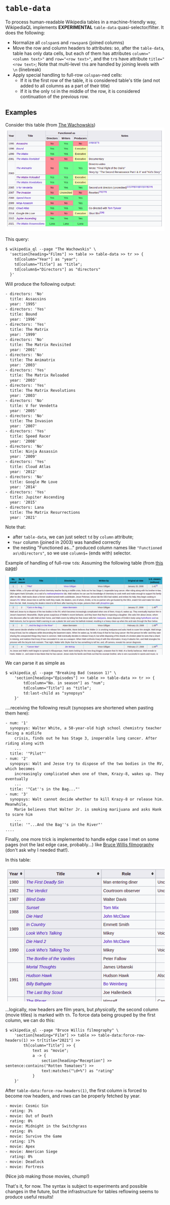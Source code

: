 # `table-data`

To process human-readable Wikipedia tables in a machine-friendly way, WikipediaQL implements **EXPERIMENTAL** `table-data` quasi-selector/filter. It does the following:

* Normalize all `colspan`s and `rowspan`s (joined columns)
* Move the row and column headers to attributes: so, after the `table-data`, table has only data cells, but each of them has attributes `column="<column text>"` and `row="<row text>"`, and the `tr`s have attribute `title="<row text>`; Note that multi-level `th`s are handled by joining levels with `\n` (linebreak)
* Apply special handling to full-row `colspan`-ned cells:
  * If it is the first row of the table, it is considered table's title (and not added to all columns as a part of their title)
  * If it is the only `td` in the middle of the row, it is considered continuation of the previous row.

## Examples

Consider this table (from [The Wachowskis](https://en.wikipedia.org/wiki/The_Wachowskis#Films))
![](./image00.png)

This query:

```
$ wikipedia_ql --page "The Wachowskis" \
  'section[heading="Films"] >> table >> table-data >> tr >> {
    td[column="Year"] as "year";
    td[column="Title"] as "title";
    td[column$="Directors"] as "directors"
  }'
```

Will produce the following output:
```
- directors: 'No'
  title: Assassins
  year: '1995'
- directors: 'Yes'
  title: Bound
  year: '1996'
- directors: 'Yes'
  title: The Matrix
  year: '1999'
- directors: 'No'
  title: The Matrix Revisited
  year: '2001'
- directors: 'No'
  title: The Animatrix
  year: '2003'
- directors: 'Yes'
  title: The Matrix Reloaded
  year: '2003'
- directors: 'Yes'
  title: The Matrix Revolutions
  year: '2003'
- directors: 'No'
  title: V for Vendetta
  year: '2005'
- directors: 'No'
  title: The Invasion
  year: '2007'
- directors: 'Yes'
  title: Speed Racer
  year: '2008'
- directors: 'No'
  title: Ninja Assassin
  year: '2009'
- directors: 'Yes'
  title: Cloud Atlas
  year: '2012'
- directors: 'No'
  title: Google Me Love
  year: '2014'
- directors: 'Yes'
  title: Jupiter Ascending
  year: '2015'
- directors: Lana
  title: The Matrix Resurrections
  year: '2021'
```

Note that:
* after `table-data`, we can just select `td` by `column` attribute;
* `Year` column (joined in 2003) was handled correctly
* the nesting "Functioned as..." produced column names like `"Functioned as\nDirectors"`, so we use `column$=` (ends with) selector.


Example of handling of full-row `td`s: Assuming the following table (from [this page](https://en.wikipedia.org/wiki/Breaking_Bad_(season_1)#Episodes))

![](./image01.png)

We can parse it as simple as
```
$ wikipedia_ql --page "Breaking Bad (season 1)" \
    'section[heading="Episodes"] >> table >> table-data >> tr >> {
        td[column="No. in season"] as "num";
        td[column="Title"] as "title";
        td:last-child as "synopsys"
    }'
```

....receiving the following result (synopses are shortened when pasting them here):
```
- num: '1'
  synopsys: Walter White, a 50-year-old high school chemistry teacher facing a midlife
    crisis, finds out he has Stage 3, inoperable lung cancer. After riding along with
    ...
  title: '"Pilot"'
- num: '2'
  synopsys: Walt and Jesse try to dispose of the two bodies in the RV, which becomes
    increasingly complicated when one of them, Krazy-8, wakes up. They eventually
    ...
  title: '"Cat''s in the Bag..."'
- num: '3'
  synopsys: Walt cannot decide whether to kill Krazy-8 or release him. Meanwhile,
    Marie believes that Walter Jr. is smoking marijuana and asks Hank to scare him
    ...
  title: '"...And the Bag''s in the River"'
....
```

Finally, one more trick is implemented to handle edge case I met on some pages (not the last edge case, probably...) like [Bruce Willis filmography](https://en.wikipedia.org/wiki/Bruce_Willis_filmography) (don't ask why I needed that!).

In this table:

![](./image02.png)

...logically, row headers are film years, but _physically_, the second column (movie titles) is marked with `th`. To force data being grouped by the first column, we can do this:
```
$ wikipedia_ql --page "Bruce Willis filmography" \
    'section[heading="Film"] >> table >> table-data:force-row-headers(1) >> tr[title="2021"] >>
        th[column="Title"] >> {
            text as "movie";
            a -> {
                section[heading="Reception"] >> sentence:contains("Rotten Tomatoes") >>
                text:matches("\d+%") as "rating"
            }
    }'
```
After `table-data:force-row-headers(1)`, the first column is forced to become row headers, and rows can be properly fetched by year.

```
- movie: Cosmic Sin
  rating: 3%
- movie: Out of Death
  rating: 0%
- movie: Midnight in the Switchgrass
  rating: 8%
- movie: Survive the Game
  rating: 17%
- movie: Apex
- movie: American Siege
  rating: 0%
- movie: Deadlock
- movie: Fortress
```

(Nice job making those movies, chump!)

That's it, for now. The syntax is subject to experiments and possible changes in the future, but the infrastructure for tables reflowing seems to produce useful results!
